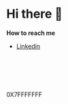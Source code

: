 <h1>Hi there 👋</h1>
<strong>How to reach me</strong>
<ul>
  <li>
    <a href="https://www.linkedin.com/in/valteci-marcelino-coelho-junior-28004b237/" target="_blank">Linkedin</a>
  </li>
</ul>
<br>
<br>
<br>
<br>
<p>0X7FFFFFFF</p>
